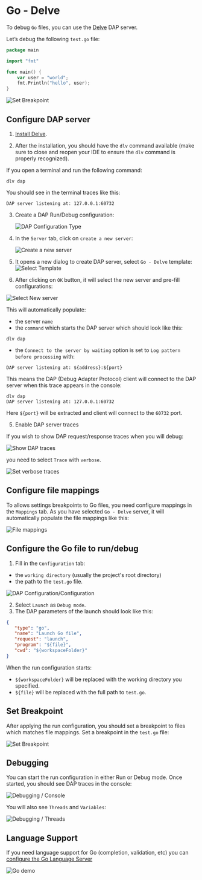 # Go - Delve

To debug `Go` files, you can use the [Delve](https://github.com/go-delve/delve) DAP server.

Let’s debug the following `test.go` file:

```go
package main

import "fmt"

func main() {
    var user = "world";
    fmt.Println("hello", user);
}
```

![Set Breakpoint](../images/go-delve/set_breakpoint.png)
 
## Configure DAP server

1. [Install Delve](https://github.com/go-delve/delve/tree/master/Documentation/installation#installation).

2. After the installation, you should have the `dlv` command available (make sure to close and reopen your IDE to ensure the `dlv` command is properly recognized).  

If you open a terminal and run the following command:

```
dlv dap
```

You should see in the terminal traces like this:

```
DAP server listening at: 127.0.0.1:60732
```

3. Create a DAP Run/Debug configuration:

   ![DAP Configuration Type](../images/DAP_config_type.png)

4. In the `Server` tab, click on `create a new server`:

   ![Create a new server](../images/DAP_server_create_link.png)

5. It opens a new dialog to create DAP server, select `Go - Delve` template:
   ![Select Template](../images/go-delve/select_template.png)

6. After clicking on `OK` button, it will select the new server and pre-fill configurations:

![Select New server](../images/go-delve/select_new_server.png)

This will automatically populate:

 * the server `name`
 * the `command` which starts the DAP server which should look like this:

```
dlv dap
```

 * the `Connect to the server by waiting` option is set to `Log pattern before processing` with:

```
DAP server listening at: ${address}:${port}
```

This means the DAP (Debug Adapter Protocol) client will connect to the DAP server when this trace appears in the console:

```
dlv dap
DAP server listening at: 127.0.0.1:60732
```

Here `${port}` will be extracted and client will connect to the `60732` port.

5. Enable DAP server traces

If you wish to show DAP request/response traces when you will debug:

![Show DAP traces](../images/go-delve/traces_in_console.png)

you need to select `Trace` with `verbose`.

![Set verbose traces](../images/go-delve/set_traces.png)

## Configure file mappings

To allows settings breakpoints to Go files, you need configure mappings in the `Mappings` tab.
As you have selected `Go - Delve` server, it will automatically populate the file mappings like this:

![File mappings](../images/go-delve/file_mappings_tab.png)

## Configure the Go file to run/debug

1. Fill in the `Configuration` tab:

- the `working directory` (usually the project's root directory) 
- the path to the `test.go` file.

![DAP Configuration/Configuration](../images/go-delve/configuration_tab.png)

2. Select `Launch` as `Debug mode`.
3. The DAP parameters of the launch should look like this:

```json
{
   "type": "go",
   "name": "Launch Go file",
   "request": "launch",
   "program": "${file}",
   "cwd": "${workspaceFolder}"
}
```

When the run configuration starts:

- `${workspaceFolder}` will be replaced with the working directory you specified.
- `${file}` will be replaced with the full path to `test.go`.

## Set Breakpoint

After applying the run configuration, you should set a breakpoint to files which matches file mappings.
Set a breakpoint in the `test.go` file:

![Set Breakpoint](../images/go-delve/set_breakpoint.png)

## Debugging

You can start the run configuration in either Run or Debug mode. Once started, you should see DAP traces in the console:

![Debugging / Console](../images/go-delve/debug_console_tab.png)

You will also see `Threads` and `Variables`:

![Debugging / Threads](../images/go-delve/debug_threads_tab.png)

## Language Support

If you need language support for Go (completion, validation, etc) you can [configure the Go Language Server](../../user-defined-ls/gopls.md)

![Go demo](../../images/user-defined-ls/gopls/demo_ls.gif)